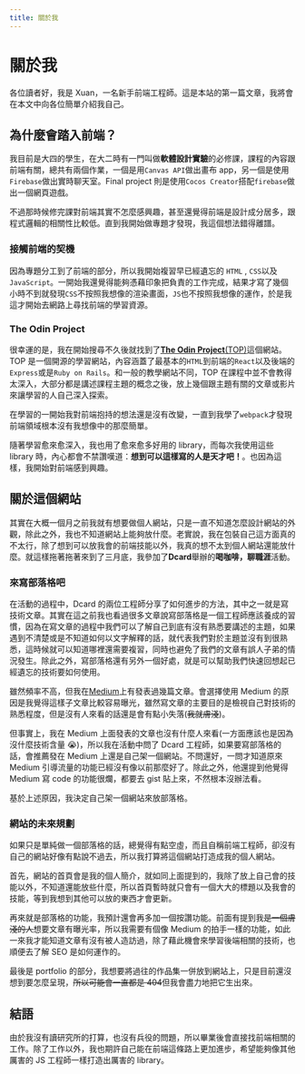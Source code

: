 ```yaml
---
title: 關於我
---
```


# 關於我

各位讀者好，我是 Xuan，一名新手前端工程師。這是本站的第一篇文章，我將會在本文中向各位簡單介紹我自己。

<!-- more -->

## 為什麼會踏入前端？

我目前是大四的學生，在大二時有一門叫做**軟體設計實驗**的必修課，課程的內容跟前端有關，總共有兩個作業，一個是用`Canvas API`做出畫布 app，另一個是使用`Firebase`做出實時聊天室。Final project 則是使用`Cocos Creator`搭配`firebase`做出一個網頁遊戲。

不過那時候修完課對前端其實不怎麼感興趣，甚至還覺得前端是設計成分居多，跟程式邏輯的相關性比較低。直到我開始做專題才發現，我這個想法錯得離譜。

### 接觸前端的契機

因為專題分工到了前端的部分，所以我開始複習早已經遺忘的 `HTML` , `CSS`以及`JavaScript`。一開始我還覺得能夠憑藉印象把負責的工作完成，結果才寫了幾個小時不到就發現`CSS`不按照我想像的渲染畫面，`JS`也不按照我想像的運作，於是我這才開始去網路上尋找前端的學習資源。

### The Odin Project

很幸運的是，我在開始搜尋不久後就找到了[**The Odin Project**(TOP)](https://www.theodinproject.com/)這個網站。TOP 是一個開源的學習網站，內容涵蓋了最基本的`HTML`到前端的`React`以及後端的`Express`或是`Ruby on Rails`。和一般的教學網站不同，TOP 在課程中並不會教得太深入，大部分都是講述課程主題的概念之後，放上幾個跟主題有關的文章或影片來讓學習的人自己深入探索。

在學習的一開始我對前端抱持的想法還是沒有改變，一直到我學了`webpack`才發現前端領域根本沒有我想像中的那麼簡單。

隨著學習愈來愈深入，我也用了愈來愈多好用的 library，而每次我使用這些 library 時，內心都會不禁讚嘆道：**想到可以這樣寫的人是天才吧！**。也因為這樣，我開始對前端感到興趣。

## 關於這個網站

其實在大概一個月之前我就有想要做個人網站，只是一直不知道怎麼設計網站的外觀，除此之外，我也不知道網站上能夠放什麼。老實說，我在包裝自己這方面真的不太行，除了想到可以放我會的前端技能以外，我真的想不太到個人網站還能放什麼。就這樣拖著拖著來到了三月底，我參加了**Dcard**舉辦的**喝咖啡，聊職涯**活動。

### 來寫部落格吧

在活動的過程中，Dcard 的兩位工程師分享了如何進步的方法，其中之一就是寫技術文章。其實在這之前我也看過很多文章說寫部落格是一個工程師應該養成的習慣，因為在寫文章的過程中我們可以了解自己到底有沒有熟悉要講述的主題，如果遇到不清楚或是不知道如何以文字解釋的話，就代表我們對於主題並沒有到很熟悉，這時候就可以知道哪裡還需要複習，同時也避免了我們的文章有誤人子弟的情況發生。除此之外，寫部落格還有另外一個好處，就是可以幫助我們快速回想起已經遺忘的技術要如何使用。

雖然頻率不高，但我在[Medium](https://medium.com/@97ssps30212)上有發表過幾篇文章。會選擇使用 Medium 的原因是我覺得這樣子文章比較容易曝光，雖然寫文章的主要目的是檢視自己對技術的熟悉程度，但是沒有人來看的話還是會有點小失落(~~我就膚淺~~)。

但事實上，我在 Medium 上面發表的文章也沒有什麼人來看(一方面應該也是因為沒什麼技術含量 😭)，所以我在活動中問了 Dcard 工程師，如果要寫部落格的話，會推薦發在 Medium 上還是自己架一個網站。不問還好，一問才知道原來 Medium 引導流量的功能已經沒有像以前那麼好了。除此之外，他還提到他覺得 Medium 寫 code 的功能很爛，都要去 gist 貼上來，不然根本沒辦法看。

基於上述原因，我決定自己架一個網站來放部落格。

### 網站的未來規劃

如果只是單純做一個部落格的話，總覺得有點空虛，而且自稱前端工程師，卻沒有自己的網站好像有點說不過去，所以我打算將這個網站打造成我的個人網站。

首先，網站的首頁會是我的個人簡介，就如同上面提到的，我除了放上自己會的技能以外，不知道還能放些什麼，所以首頁暫時就只會有一個大大的標題以及我會的技能，等到我想到其他可以放的東西才會更新。

再來就是部落格的功能，我預計還會再多加一個按讚功能。前面有提到我~~是一個膚淺的人~~想要文章有曝光率，所以我需要有個像 Medium 的拍手一樣的功能，如此一來我才能知道文章有沒有被人造訪過，除了藉此機會來學習後端相關的技術，也順便去了解 SEO 是如何運作的。

最後是 portfolio 的部分，我想要將過往的作品集一併放到網站上，只是目前還沒想到要怎麼呈現，~~所以可能會一直都是 404~~但我會盡力地把它生出來。

## 結語

由於我沒有讀研究所的打算，也沒有兵役的問題，所以畢業後會直接找前端相關的工作。除了工作以外，我也期許自己能在前端這條路上更加進步，希望能夠像其他厲害的 JS 工程師一樣打造出厲害的 library。
